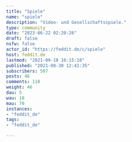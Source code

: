 ```yaml
---
title: "Spiele" 
name: "spiele"
description: "Video- und Gesellschaftsspiele."
type: community
date: "2023-06-22 02:20:26"
draft: false
nsfw: false
actor_id: "https://feddit.de/c/spiele"
host: feddit.de
lastmod: "2021-09-10 16:15:18"
published: "2021-08-30 12:41:35"
subscribers: 507
posts: 46
comments: 110
weight: 46
dau: 5
wau: 18
mau: 70
instances:
- "feddit_de"
tags: 
- "feddit_de"

---
```

